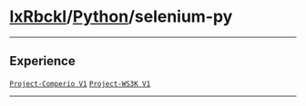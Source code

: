 # [lxRbckl](https://github.com/lxRbckl/lxRbckl/tree/main)/[Python](https://github.com/lxRbckl/lxRbckl/tree/main/Python)/selenium-py

---



## Experience


[`Project-Comperio V1`](https://github.com/lxRbckl/Project-Comperio/blob/V1/README.md) [`Project-WS3K V1`](https://github.com/lxRbckl/Project-WS3K/blob/V1/README.md)




---
